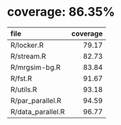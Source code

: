 # coverage: 86.35%

|file              | coverage|
|:-----------------|--------:|
|R/locker.R        |    79.17|
|R/stream.R        |    82.73|
|R/mrgsim-bg.R     |    83.84|
|R/fst.R           |    91.67|
|R/utils.R         |    93.18|
|R/par_parallel.R  |    94.59|
|R/data_parallel.R |    96.77|

